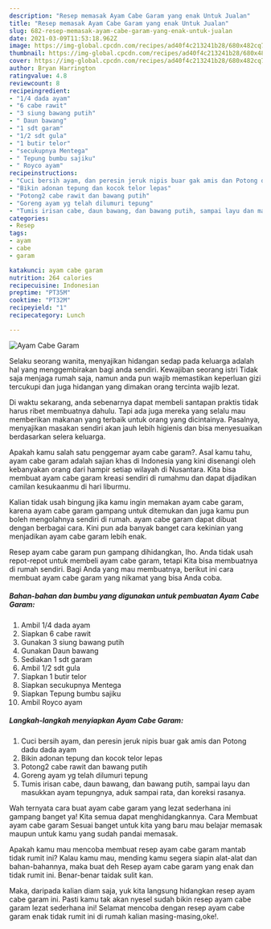 ```yaml
---
description: "Resep memasak Ayam Cabe Garam yang enak Untuk Jualan"
title: "Resep memasak Ayam Cabe Garam yang enak Untuk Jualan"
slug: 682-resep-memasak-ayam-cabe-garam-yang-enak-untuk-jualan
date: 2021-03-09T11:53:18.962Z
image: https://img-global.cpcdn.com/recipes/ad40f4c213241b28/680x482cq70/ayam-cabe-garam-foto-resep-utama.jpg
thumbnail: https://img-global.cpcdn.com/recipes/ad40f4c213241b28/680x482cq70/ayam-cabe-garam-foto-resep-utama.jpg
cover: https://img-global.cpcdn.com/recipes/ad40f4c213241b28/680x482cq70/ayam-cabe-garam-foto-resep-utama.jpg
author: Bryan Harrington
ratingvalue: 4.8
reviewcount: 8
recipeingredient:
- "1/4 dada ayam"
- "6 cabe rawit"
- "3 siung bawang putih"
- " Daun bawang"
- "1 sdt garam"
- "1/2 sdt gula"
- "1 butir telor"
- "secukupnya Mentega"
- " Tepung bumbu sajiku"
- " Royco ayam"
recipeinstructions:
- "Cuci bersih ayam, dan peresin jeruk nipis buar gak amis dan Potong dadu dada ayam"
- "Bikin adonan tepung dan kocok telor lepas"
- "Potong2 cabe rawit dan bawang putih"
- "Goreng ayam yg telah dilumuri tepung"
- "Tumis irisan cabe, daun bawang, dan bawang putih, sampai layu dan masukkan ayam tepungnya, aduk sampai rata, dan koreksi rasanya."
categories:
- Resep
tags:
- ayam
- cabe
- garam

katakunci: ayam cabe garam 
nutrition: 264 calories
recipecuisine: Indonesian
preptime: "PT35M"
cooktime: "PT32M"
recipeyield: "1"
recipecategory: Lunch

---
```



![Ayam Cabe Garam](https://img-global.cpcdn.com/recipes/ad40f4c213241b28/680x482cq70/ayam-cabe-garam-foto-resep-utama.jpg)

Selaku seorang wanita, menyajikan hidangan sedap pada keluarga adalah hal yang menggembirakan bagi anda sendiri. Kewajiban seorang istri Tidak saja menjaga rumah saja, namun anda pun wajib memastikan keperluan gizi tercukupi dan juga hidangan yang dimakan orang tercinta wajib lezat.

Di waktu  sekarang, anda sebenarnya dapat membeli santapan praktis tidak harus ribet membuatnya dahulu. Tapi ada juga mereka yang selalu mau memberikan makanan yang terbaik untuk orang yang dicintainya. Pasalnya, menyajikan masakan sendiri akan jauh lebih higienis dan bisa menyesuaikan berdasarkan selera keluarga. 



Apakah kamu salah satu penggemar ayam cabe garam?. Asal kamu tahu, ayam cabe garam adalah sajian khas di Indonesia yang kini disenangi oleh kebanyakan orang dari hampir setiap wilayah di Nusantara. Kita bisa membuat ayam cabe garam kreasi sendiri di rumahmu dan dapat dijadikan camilan kesukaanmu di hari liburmu.

Kalian tidak usah bingung jika kamu ingin memakan ayam cabe garam, karena ayam cabe garam gampang untuk ditemukan dan juga kamu pun boleh mengolahnya sendiri di rumah. ayam cabe garam dapat dibuat dengan berbagai cara. Kini pun ada banyak banget cara kekinian yang menjadikan ayam cabe garam lebih enak.

Resep ayam cabe garam pun gampang dihidangkan, lho. Anda tidak usah repot-repot untuk membeli ayam cabe garam, tetapi Kita bisa membuatnya di rumah sendiri. Bagi Anda yang mau membuatnya, berikut ini cara membuat ayam cabe garam yang nikamat yang bisa Anda coba.

<!--inarticleads1-->

##### Bahan-bahan dan bumbu yang digunakan untuk pembuatan Ayam Cabe Garam:

1. Ambil 1/4 dada ayam
1. Siapkan 6 cabe rawit
1. Gunakan 3 siung bawang putih
1. Gunakan  Daun bawang
1. Sediakan 1 sdt garam
1. Ambil 1/2 sdt gula
1. Siapkan 1 butir telor
1. Siapkan secukupnya Mentega
1. Siapkan  Tepung bumbu sajiku
1. Ambil  Royco ayam




<!--inarticleads2-->

##### Langkah-langkah menyiapkan Ayam Cabe Garam:

1. Cuci bersih ayam, dan peresin jeruk nipis buar gak amis dan Potong dadu dada ayam
1. Bikin adonan tepung dan kocok telor lepas
1. Potong2 cabe rawit dan bawang putih
1. Goreng ayam yg telah dilumuri tepung
1. Tumis irisan cabe, daun bawang, dan bawang putih, sampai layu dan masukkan ayam tepungnya, aduk sampai rata, dan koreksi rasanya.




Wah ternyata cara buat ayam cabe garam yang lezat sederhana ini gampang banget ya! Kita semua dapat menghidangkannya. Cara Membuat ayam cabe garam Sesuai banget untuk kita yang baru mau belajar memasak maupun untuk kamu yang sudah pandai memasak.

Apakah kamu mau mencoba membuat resep ayam cabe garam mantab tidak rumit ini? Kalau kamu mau, mending kamu segera siapin alat-alat dan bahan-bahannya, maka buat deh Resep ayam cabe garam yang enak dan tidak rumit ini. Benar-benar taidak sulit kan. 

Maka, daripada kalian diam saja, yuk kita langsung hidangkan resep ayam cabe garam ini. Pasti kamu tak akan nyesel sudah bikin resep ayam cabe garam lezat sederhana ini! Selamat mencoba dengan resep ayam cabe garam enak tidak rumit ini di rumah kalian masing-masing,oke!.

